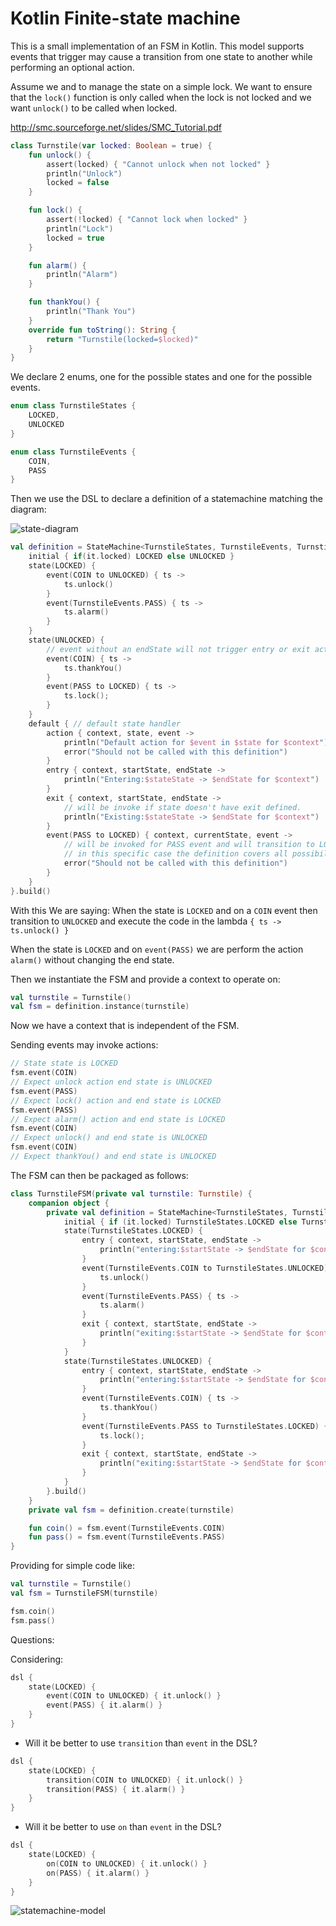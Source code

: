 # Kotlin Finite-state machine

This is a small implementation of an FSM in Kotlin.
This model supports events that trigger may cause a transition from one state to another while performing an optional action.

Assume we and to manage the state on a simple lock.
We want to ensure that the `lock()` function is only called when the lock is not locked and we want `unlock()` to be called when locked.

http://smc.sourceforge.net/slides/SMC_Tutorial.pdf

```kotlin
class Turnstile(var locked: Boolean = true) {
    fun unlock() {
        assert(locked) { "Cannot unlock when not locked" }
        println("Unlock")
        locked = false
    }

    fun lock() {
        assert(!locked) { "Cannot lock when locked" }
        println("Lock")
        locked = true
    }

    fun alarm() {
        println("Alarm")
    }

    fun thankYou() {
        println("Thank You")
    }
    override fun toString(): String {
        return "Turnstile(locked=$locked)"
    }
}
```
We declare 2 enums, one for the possible states and one for the possible events.

```kotlin
enum class TurnstileStates {
    LOCKED,
    UNLOCKED
}

enum class TurnstileEvents {
    COIN,
    PASS
}
```

Then we use the DSL to declare a definition of a statemachine matching the diagram:

![state-diagram](turnstile_fsm.png "Lock State Diagram")

```kotlin
val definition = StateMachine<TurnstileStates, TurnstileEvents, Turnstile>().dsl {
    initial { if(it.locked) LOCKED else UNLOCKED }
    state(LOCKED) {
        event(COIN to UNLOCKED) { ts ->
            ts.unlock()
        }
        event(TurnstileEvents.PASS) { ts ->
            ts.alarm()
        }
    }
    state(UNLOCKED) {
        // event without an endState will not trigger entry or exit actions
        event(COIN) { ts ->
            ts.thankYou()
        }
        event(PASS to LOCKED) { ts ->
            ts.lock();
        }
    }
    default { // default state handler
        action { context, state, event ->
            println("Default action for $event in $state for $context")
            error("Should not be called with this definition")
        }
        entry { context, startState, endState ->
            println("Entering:$stateState -> $endState for $context")            
        }
        exit { context, startState, endState ->
            // will be invoke if state doesn't have exit defined.
            println("Existing:$stateState -> $endState for $context")            
        }
        event(PASS to LOCKED) { context, currentState, event ->
            // will be invoked for PASS event and will transition to LOCKED if no event it defined for the currentState
            // in this specific case the definition covers all possibilities to this will never be called
            error("Should not be called with this definition")
        }    
    }
}.build()
```

With this We are saying:
When the state is `LOCKED` and on a `COIN` event then transition to `UNLOCKED` and execute the code in the lambda `{ ts -> ts.unlock() }`

When the state is `LOCKED` and on `event(PASS)` we are perform the action `alarm()` without changing the end state.

Then we instantiate the FSM and provide a context to operate on:

```kotlin
val turnstile = Turnstile()
val fsm = definition.instance(turnstile)
```
Now we have a context that is independent of the FSM. 

Sending events may invoke actions:
```kotlin
// State state is LOCKED
fsm.event(COIN)
// Expect unlock action end state is UNLOCKED
fsm.event(PASS)
// Expect lock() action and end state is LOCKED
fsm.event(PASS)
// Expect alarm() action and end state is LOCKED
fsm.event(COIN)
// Expect unlock() and end state is UNLOCKED
fsm.event(COIN)
// Expect thankYou() and end state is UNLOCKED
```

The FSM can then be packaged as follows:
```kotlin
class TurnstileFSM(private val turnstile: Turnstile) {
    companion object {
        private val definition = StateMachine<TurnstileStates, TurnstileEvents, Turnstile>().dsl {
            initial { if (it.locked) TurnstileStates.LOCKED else TurnstileStates.UNLOCKED }
            state(TurnstileStates.LOCKED) {
                entry { context, startState, endState ->
                    println("entering:$startState -> $endState for $context")
                }
                event(TurnstileEvents.COIN to TurnstileStates.UNLOCKED) { ts ->
                    ts.unlock()
                }
                event(TurnstileEvents.PASS) { ts ->
                    ts.alarm()
                }
                exit { context, startState, endState ->
                    println("exiting:$startState -> $endState for $context")
                }
            }
            state(TurnstileStates.UNLOCKED) {
                entry { context, startState, endState ->
                    println("entering:$startState -> $endState for $context")
                }
                event(TurnstileEvents.COIN) { ts ->
                    ts.thankYou()
                }
                event(TurnstileEvents.PASS to TurnstileStates.LOCKED) { ts ->
                    ts.lock();
                }
                exit { context, startState, endState ->
                    println("exiting:$startState -> $endState for $context")
                }
            }
        }.build()
    }
    private val fsm = definition.create(turnstile)

    fun coin() = fsm.event(TurnstileEvents.COIN)
    fun pass() = fsm.event(TurnstileEvents.PASS)
}
```
Providing for simple code like:

```kotlin
val turnstile = Turnstile()
val fsm = TurnstileFSM(turnstile)

fsm.coin()
fsm.pass()
```


Questions:

Considering:
```kotlin
dsl {
    state(LOCKED) {
        event(COIN to UNLOCKED) { it.unlock() }
        event(PASS) { it.alarm() }
    }
}
```
* Will it be better to use `transition` than `event` in the DSL?
```kotlin
dsl {
    state(LOCKED) {
        transition(COIN to UNLOCKED) { it.unlock() }
        transition(PASS) { it.alarm() }
    }
}
```
* Will it be better to use `on` than `event` in the DSL?
```kotlin
dsl {
    state(LOCKED) {
        on(COIN to UNLOCKED) { it.unlock() }
        on(PASS) { it.alarm() }
    }
}
```

![statemachine-model](statemachine_model.png "State Machine Model")
